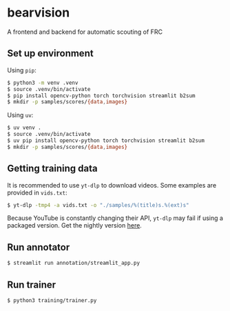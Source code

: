 # bearvision
A frontend and backend for automatic scouting of FRC

## Set up environment
Using `pip`:
```sh
$ python3 -m venv .venv
$ source .venv/bin/activate
$ pip install opencv-python torch torchvision streamlit b2sum
$ mkdir -p samples/scores/{data,images}
```
Using `uv`:
```sh
$ uv venv .
$ source .venv/bin/activate
$ uv pip install opencv-python torch torchvision streamlit b2sum
$ mkdir -p samples/scores/{data,images}
```

## Getting training data
It is recommended to use `yt-dlp` to download videos. Some examples are provided in `vids.txt`:
```sh
$ yt-dlp -tmp4 -a vids.txt -o "./samples/%(title)s.%(ext)s"
```
Because YouTube is constantly changing their API, `yt-dlp` may fail if using a packaged version. Get the nightly version
 [here](https://github.com/yt-dlp/yt-dlp?tab=readme-ov-file#installation).


## Run annotator
```sh
$ streamlit run annotation/streamlit_app.py
```

## Run trainer
```sh
$ python3 training/trainer.py
```
